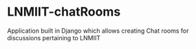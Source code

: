 # LNMIIT-chatRooms
Application built in Django which allows creating Chat rooms for discussions pertaining to LNMIIT
